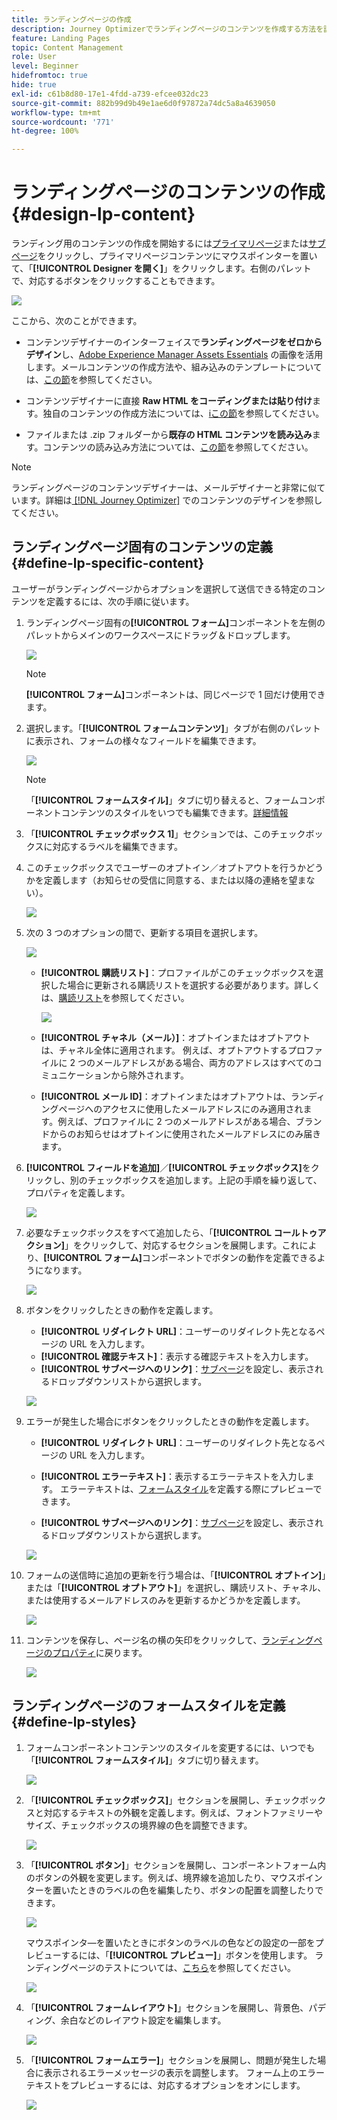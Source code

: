 ```yaml
---
title: ランディングページの作成
description: Journey Optimizerでランディングページのコンテンツを作成する方法を説明します。
feature: Landing Pages
topic: Content Management
role: User
level: Beginner
hidefromtoc: true
hide: true
exl-id: c61b8d80-17e1-4fdd-a739-efcee032dc23
source-git-commit: 882b99d9b49e1ae6d0f97872a74dc5a8a4639050
workflow-type: tm+mt
source-wordcount: '771'
ht-degree: 100%

---
```


# ランディングページのコンテンツの作成 {#design-lp-content}

ランディング用のコンテンツの作成を開始するには[プライマリページ](create-lp.md#configure-primary-page)または[サブページ](create-lp.md#configure-subpages)をクリックし、プライマリページコンテンツにマウスポインターを置いて、「**[!UICONTROL Designer を開く]**」をクリックします。右側のパレットで、対応するボタンをクリックすることもできます。

![](assets/lp_open-designer.png)

ここから、次のことができます。

* コンテンツデザイナーのインターフェイスで&#x200B;**ランディングページをゼロからデザイン**&#x200B;し、[Adobe Experience Manager Assets Essentials](../messages/assets-essentials.md) の画像を活用します。メールコンテンツの作成方法や、組み込みのテンプレートについては、[この節](../messages/create-email-content.md)を参照してください。

* コンテンツデザイナーに直接 **Raw HTML をコーディングまたは貼り付け**&#x200B;ます。独自のコンテンツの作成方法については、[iこの節](../messages/existing-content.md#import-raw-html-code)を参照してください。

* ファイルまたは .zip フォルダーから&#x200B;**既存の HTML コンテンツを読み込み**&#x200B;ます。コンテンツの読み込み方法については、[この節](../messages/existing-content.md#import-html-content-from-file)を参照してください。

>[!NOTE]
>
>ランディングページのコンテンツデザイナーは、メールデザイナーと非常に似ています。詳細は[ [!DNL Journey Optimizer]](../messages/design-emails.md) でのコンテンツのデザインを参照してください。

## ランディングページ固有のコンテンツの定義 {#define-lp-specific-content}

ユーザーがランディングページからオプションを選択して送信できる特定のコンテンツを定義するには、次の手順に従います。

1. ランディングページ固有の&#x200B;**[!UICONTROL フォーム]**&#x200B;コンポーネントを左側のパレットからメインのワークスペースにドラッグ＆ドロップします。

   ![](assets/lp_designer-form-component.png)

   >[!NOTE]
   >
   >**[!UICONTROL フォーム]**&#x200B;コンポーネントは、同じページで 1 回だけ使用できます。

1. 選択します。「**[!UICONTROL フォームコンテンツ]**」タブが右側のパレットに表示され、フォームの様々なフィールドを編集できます。

   ![](assets/lp_designer-form-content-options.png)

   >[!NOTE]
   >
   >「**[!UICONTROL フォームスタイル]**」タブに切り替えると、フォームコンポーネントコンテンツのスタイルをいつでも編集できます。[詳細情報](#define-lp-styles)

1. 「**[!UICONTROL チェックボックス 1]**」セクションでは、このチェックボックスに対応するラベルを編集できます。

1. このチェックボックスでユーザーのオプトイン／オプトアウトを行うかどうかを定義します（お知らせの受信に同意する、または以降の連絡を望まない）。

   ![](assets/lp_designer-form-update.png)

1. 次の 3 つのオプションの間で、更新する項目を選択します。

   ![](assets/lp_designer-form-update-options.png)

   * **[!UICONTROL 購読リスト]**：プロファイルがこのチェックボックスを選択した場合に更新される購読リストを選択する必要があります。詳しくは、[購読リスト](subscription-list.md)を参照してください。

      ![](assets/lp_designer-form-subs-list.png)

   * **[!UICONTROL チャネル（メール）]**：オプトインまたはオプトアウトは、チャネル全体に適用されます。 例えば、オプトアウトするプロファイルに 2 つのメールアドレスがある場合、両方のアドレスはすべてのコミュニケーションから除外されます。

   * **[!UICONTROL メール ID]**：オプトインまたはオプトアウトは、ランディングページへのアクセスに使用したメールアドレスにのみ適用されます。例えば、プロファイルに 2 つのメールアドレスがある場合、ブランドからのお知らせはオプトインに使用されたメールアドレスにのみ届きます。

1. **[!UICONTROL フィールドを追加]**／**[!UICONTROL チェックボックス]**&#x200B;をクリックし、別のチェックボックスを追加します。上記の手順を繰り返して、プロパティを定義します。

   ![](assets/lp_designer-form-checkbox-2.png)

1. 必要なチェックボックスをすべて追加したら、「**[!UICONTROL コールトゥアクション]**」をクリックして、対応するセクションを展開します。これにより、**[!UICONTROL フォーム]**&#x200B;コンポーネントでボタンの動作を定義できるようになります。

   ![](assets/lp_designer-form-call-to-action.png)

1. ボタンをクリックしたときの動作を定義します。

   * **[!UICONTROL リダイレクト URL]**：ユーザーのリダイレクト先となるページの URL を入力します。
   * **[!UICONTROL 確認テキスト]**：表示する確認テキストを入力します。
   * **[!UICONTROL サブページへのリンク]**：[サブページ](create-lp.md#configure-subpages)を設定し、表示されるドロップダウンリストから選択します。

   ![](assets/lp_designer-form-confirmation-action.png)

1. エラーが発生した場合にボタンをクリックしたときの動作を定義します。

   * **[!UICONTROL リダイレクト URL]**：ユーザーのリダイレクト先となるページの URL を入力します。
   * **[!UICONTROL エラーテキスト]**：表示するエラーテキストを入力します。 エラーテキストは、[フォームスタイル](#define-lp-styles)を定義する際にプレビューできます。

   * **[!UICONTROL サブページへのリンク]**：[サブページ](create-lp.md#configure-subpages)を設定し、表示されるドロップダウンリストから選択します。

   ![](assets/lp_designer-form-error.png)

1. フォームの送信時に追加の更新を行う場合は、「**[!UICONTROL オプトイン]**」または「**[!UICONTROL オプトアウト]**」を選択し、購読リスト、チャネル、または使用するメールアドレスのみを更新するかどうかを定義します。

   ![](assets/lp_designer-form-additionnal-update.png)

1. コンテンツを保存し、ページ名の横の矢印をクリックして、[ランディングページのプロパティ](create-lp.md#configure-primary-page)に戻ります。

   ![](assets/lp_designer-form-save.png)

<!--Will the name Email Designer be kept if you can also design LP with the same tool? > To modify in Messages section > content designer or Designer-->

## ランディングページのフォームスタイルを定義 {#define-lp-styles}

1. フォームコンポーネントコンテンツのスタイルを変更するには、いつでも「**[!UICONTROL フォームスタイル]**」タブに切り替えます。

   ![](assets/lp_designer-form-style.png)

1. 「**[!UICONTROL チェックボックス]**」セクションを展開し、チェックボックスと対応するテキストの外観を定義します。例えば、フォントファミリーやサイズ、チェックボックスの境界線の色を調整できます。

   ![](assets/lp_designer-form-style-checkboxes.png)

1. 「**[!UICONTROL ボタン]**」セクションを展開し、コンポーネントフォーム内のボタンの外観を変更します。例えば、境界線を追加したり、マウスポインターを置いたときのラベルの色を編集したり、ボタンの配置を調整したりできます。

   ![](assets/lp_designer-form-style-buttons.png)

   マウスポインタ―を置いたときにボタンのラベルの色などの設定の一部をプレビューするには、「**[!UICONTROL プレビュー]**」ボタンを使用します。 ランディングページのテストについては、[こちら](create-lp.md#test-landing-page)を参照してください。

   ![](assets/lp_designer-form-style-buttons-preview.png)

1. 「**[!UICONTROL フォームレイアウト]**」セクションを展開し、背景色、パディング、余白などのレイアウト設定を編集します。

   ![](assets/lp_designer-form-style-layout.png)

1. 「**[!UICONTROL フォームエラー]**」セクションを展開し、問題が発生した場合に表示されるエラーメッセージの表示を調整します。 フォーム上のエラーテキストをプレビューするには、対応するオプションをオンにします。

   ![](assets/lp_designer-form-error-preview.png)

